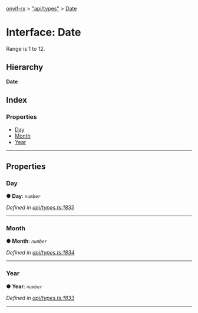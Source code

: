 [onvif-rx](../README.md) > ["api/types"](../modules/_api_types_.md) > [Date](../interfaces/_api_types_.date.md)

# Interface: Date

Range is 1 to 12.

## Hierarchy

**Date**

## Index

### Properties

* [Day](_api_types_.date.md#day)
* [Month](_api_types_.date.md#month)
* [Year](_api_types_.date.md#year)

---

## Properties

<a id="day"></a>

###  Day

**● Day**: *`number`*

*Defined in [api/types.ts:1835](https://github.com/patrickmichalina/onvif-rx/blob/d62cee9/src/api/types.ts#L1835)*

___
<a id="month"></a>

###  Month

**● Month**: *`number`*

*Defined in [api/types.ts:1834](https://github.com/patrickmichalina/onvif-rx/blob/d62cee9/src/api/types.ts#L1834)*

___
<a id="year"></a>

###  Year

**● Year**: *`number`*

*Defined in [api/types.ts:1833](https://github.com/patrickmichalina/onvif-rx/blob/d62cee9/src/api/types.ts#L1833)*

___

